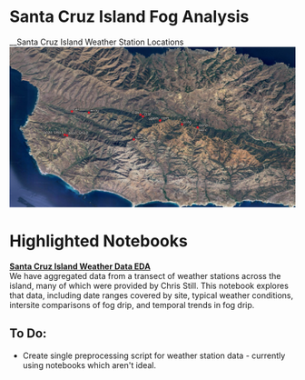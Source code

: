 # Santa Cruz Island Fog Analysis

__Santa Cruz Island Weather Station Locations
![Stations](./figures/sci-stations.png)

# Highlighted Notebooks
__[Santa Cruz Island Weather Data EDA](./notebooks/02-analyses/eda-sci-weather.ipynb)__   
We have aggregated data from a transect of weather stations across the island, many of which were provided by Chris Still. This notebook explores that data, including date ranges covered by site, typical weather conditions, intersite comparisons of fog drip, and temporal trends in fog drip. 



## To Do: 
- Create single preprocessing script for weather station data - currently using notebooks which aren't ideal.